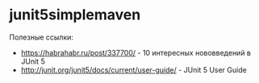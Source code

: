 # junit5simplemaven


Полезные ссылки:
- https://habrahabr.ru/post/337700/ - 10 интересных нововведений в JUnit 5
- http://junit.org/junit5/docs/current/user-guide/ - JUnit 5 User Guide